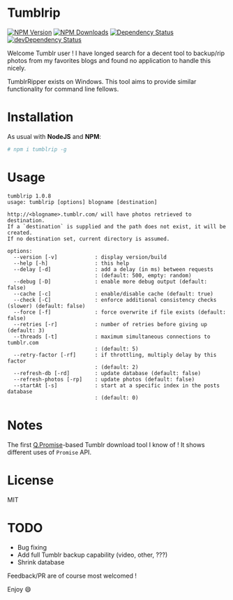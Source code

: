 Tumblrip
========

[![NPM Version](https://img.shields.io/npm/v/tumblrip.svg)](https://npmjs.org/package/tumblrip)
[![NPM Downloads](https://img.shields.io/npm/dm/tumblrip.svg)](https://npmjs.org/package/tumblrip)
[![Dependency Status](https://david-dm.org/oorabona/tumblrip.svg)](https://david-dm.org/oorabona/tumblrip)
[![devDependency Status](https://david-dm.org/oorabona/tumblrip/dev-status.svg)](https://david-dm.org/oorabona/tumblrip#info=devDependencies)

Welcome Tumblr user ! I have longed search for a decent tool to backup/rip photos
from my favorites blogs and found no application to handle this nicely.

TumblrRipper exists on Windows. This tool aims to provide similar functionality
for command line fellows.

Installation
============

As usual with __NodeJS__ and __NPM__:

```bash
# npm i tumblrip -g
```

Usage
=====

```
tumblrip 1.0.8
usage: tumblrip [options] blogname [destination]

http://<blogname>.tumblr.com/ will have photos retrieved to destination.
If a `destination` is supplied and the path does not exist, it will be created.
If no destination set, current directory is assumed.

options:
  --version [-v]            : display version/build
  --help [-h]               : this help
  --delay [-d]              : add a delay (in ms) between requests
                            : (default: 500, empty: random)
  --debug [-D]              : enable more debug output (default: false)
  --cache [-c]              : enable/disable cache (default: true)
  --check [-C]              : enforce additional consistency checks (slower) (default: false)
  --force [-f]              : force overwrite if file exists (default: false)
  --retries [-r]            : number of retries before giving up (default: 3)
  --threads [-t]            : maximum simultaneous connections to tumblr.com
                            : (default: 5)
  --retry-factor [-rf]      : if throttling, multiply delay by this factor
                            : (default: 2)
  --refresh-db [-rd]        : update database (default: false)
  --refresh-photos [-rp]    : update photos (default: false)
  --startAt [-s]            : start at a specific index in the posts database
                            : (default: 0)
```

Notes
=====

The first [Q.Promise](https://github.com/kriskowal/q)-based Tumblr download tool
I know of ! It shows different uses of ```Promise``` API.

License
=======

MIT

TODO
====

- Bug fixing
- Add full Tumblr backup capability (video, other, ???)
- Shrink database

Feedback/PR are of course most welcomed !

Enjoy :smile:
